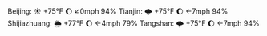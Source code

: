 Beijing: ☀️ +75°F 🌔 ↙0mph 94%
Tianjin: 🌩  +75°F 🌔 ←7mph 94%
Shijiazhuang: 🌦 +77°F 🌔 ←4mph 79%
Tangshan: 🌩  +75°F 🌔 ←7mph 94%
